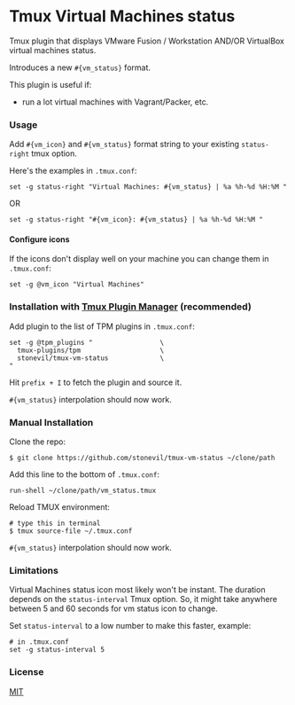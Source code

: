# Tmux Virtual Machines status

Tmux plugin that displays VMware Fusion / Workstation AND/OR VirtualBox virtual machines status.

Introduces a new `#{vm_status}` format.

This plugin is useful if:
- run a lot virtual machines with Vagrant/Packer, etc.

### Usage

Add `#{vm_icon}` and `#{vm_status}` format string to your existing `status-right` tmux option.

Here's the examples in `.tmux.conf`:

    set -g status-right "Virtual Machines: #{vm_status} | %a %h-%d %H:%M "

OR    

    set -g status-right "#{vm_icon}: #{vm_status} | %a %h-%d %H:%M "

#### Configure icons
If the icons don't display well on your machine you can change them in
`.tmux.conf`:

    set -g @vm_icon "Virtual Machines"

### Installation with [Tmux Plugin Manager](https://github.com/tmux-plugins/tpm) (recommended)

Add plugin to the list of TPM plugins in `.tmux.conf`:

    set -g @tpm_plugins "                 \
      tmux-plugins/tpm                    \
      stonevil/tmux-vm-status             \
    "

Hit `prefix + I` to fetch the plugin and source it.

`#{vm_status}` interpolation should now work.

### Manual Installation

Clone the repo:

    $ git clone https://github.com/stonevil/tmux-vm-status ~/clone/path

Add this line to the bottom of `.tmux.conf`:

    run-shell ~/clone/path/vm_status.tmux

Reload TMUX environment:

    # type this in terminal
    $ tmux source-file ~/.tmux.conf

`#{vm_status}` interpolation should now work.

### Limitations

Virtual Machines status icon most likely won't be instant. The duration depends on the `status-interval` Tmux option. So, it might take anywhere between 5 and 60 seconds for vm status icon to change.

Set `status-interval` to a low number to make this faster, example:

    # in .tmux.conf
    set -g status-interval 5

### License

[MIT](LICENSE.md)
